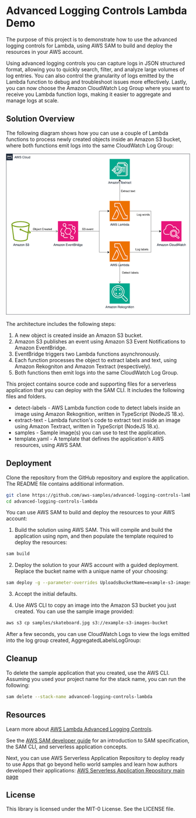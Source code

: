 # Advanced Logging Controls Lambda Demo

The purpose of this project is to demonstrate how to use the advanced logging controls for Lambda, using AWS SAM to build and deploy the resources in your AWS account.

Using advanced logging controls you can capture logs in JSON structured format, allowing you to quickly search, filter, and analyze large volumes of log entries. You can also control the granularity of logs emitted by the Lambda function to debug and troubleshoot issues more effectively. Lastly, you can now choose the Amazon CloudWatch Log Group where you want to receive you Lambda function logs, making it easier to aggregate and manage logs at scale.

## Solution Overview
The following diagram shows how you can use a couple of Lambda functions to process newly created objects inside an Amazon S3 bucket, where both functions emit logs into the same CloudWatch Log Group:
<p align="center"> 
<img src="images/s3-event-lambda-detection.png">
</p>

The architecture includes the following steps:
1.	A new object is created inside an Amazon S3 bucket.
2.	Amazon S3 publishes an event using Amazon S3 Event Notifications to Amazon EventBridge.
3.	EventBridge triggers two Lambda functions asynchronously. 
4.	Each function processes the object to extract labels and text, using Amazon Rekogniton and Amazon Textract (respectively).
5.	Both functions then emit logs into the same CloudWatch Log Group.

This project contains source code and supporting files for a serverless application that you can deploy with the SAM CLI. It includes the following files and folders.

- detect-labels - AWS Lambda function code to detect labels inside an image using Amazon Rekognition, written in TypeScript (NodeJS 18.x).
- extract-text - Lambda function's code to extract text inside an image using Amazon Textract, written in TypeScript (NodeJS 18.x).
- samples - Sample image(s) you can use to test the application.
- template.yaml - A template that defines the application's AWS resources, using AWS SAM.

## Deployment
Clone the repository from the GitHub repository and explore the application. The README file contains additional information.

```bash
git clone https://github.com/aws-samples/advanced-logging-controls-lambda/ 
cd advanced-logging-controls-lambda
```

You can use AWS SAM to build and deploy the resources to your AWS account:
1. Build the solution using AWS SAM. This will compile and build the application using npm, and then populate the template required to deploy the resources:
```bash
sam build
```

2. Deploy the solution to your AWS account with a guided deployment. Replace the bucket name with a unique name of your choosing:
```bash
sam deploy -g --parameter-overrides UploadsBucketName=example-s3-images-bucket
```

3. Accept the initial defaults.

4. Use AWS CLI to copy an image into the Amazon S3 bucket you just created. You can use the sample image provided:
```bash
aws s3 cp samples/skateboard.jpg s3://example-s3-images-bucket
```

After a few seconds, you can use CloudWatch Logs to view the logs emitted into the log group created, AggregatedLabelsLogGroup:

## Cleanup

To delete the sample application that you created, use the AWS CLI. Assuming you used your project name for the stack name, you can run the following:

```bash
sam delete --stack-name advanced-logging-controls-lambda
```

## Resources

Learn more about [AWS Lambda Advanced Logging Controls](https://aws.amazon.com/lambda/advanced-logging-controls).

See the [AWS SAM developer guide](https://docs.aws.amazon.com/serverless-application-model/latest/developerguide/what-is-sam.html) for an introduction to SAM specification, the SAM CLI, and serverless application concepts.

Next, you can use AWS Serverless Application Repository to deploy ready to use Apps that go beyond hello world samples and learn how authors developed their applications: [AWS Serverless Application Repository main page](https://aws.amazon.com/serverless/serverlessrepo/)

## License

This library is licensed under the MIT-0 License. See the LICENSE file.